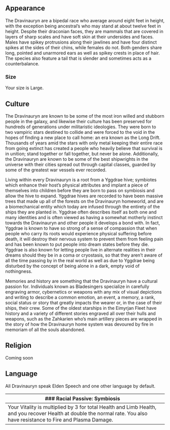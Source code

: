 ## Appearance

The Dravinauryn are a bipedal race who average around eight feet in height, with the exception being ancestral’s who may stand at about twelve feet in height. Despite their draconian faces, they are mammals that are covered in layers of sharp scales and have soft skin at their undersides and faces. Males have spikey protrusions along their jawlines and have four distinct spikes at the sides of their chins, while females do not. Both genders share long, pointed and unarmored ears as well as spikey crests in place of hair. The species also feature a tail that is slender and sometimes acts as a counterbalance.

### Size

Your size is Large.

## Culture

The Dravinauryn are known to be some of the most iron willed and stubborn people in the galaxy, and likewise their culture has been preserved for hundreds of generations under militaristic ideologies. They were born to two vampiric stars destined to collide and were forced to the void in the hopes of finding a new place to call home: an era known as the Long Drift. Thousands of years amid the stars with only metal keeping their entire race from going extinct has created a people who heavily believe that survival is in unition; stand together or fall together, but never be alone. Additionally, the Dravinauryn are known to be some of the best shipwrights in the universe with their cities spread out through capital classes, guarded by some of the greatest war vessels ever recorded.

Living within every Dravinauryn is a root from a Yggdrae hive; symbiotes which enhance their host’s physical attributes and implant a piece of themselves into children before they are born to pass on symbiosis and allow the hive to expand. Yggdrae hives are recorded to have been massive trees that made up all of the forests on the Dravinauryn homeworld, and are a biomechanical entity which today are infused through the entirety of the ships they are planted in. Yggdrae often describes itself as both one and many identities and is often viewed as having a somewhat motherly instinct towards the Dravinauryn and other people it develops a bond with. In fact, Yggdrae is known to have so strong of a sense of compassion that when people who carry its roots would experience physical suffering before death, it will destroy their nervous system to prevent them from feeling pain and has been known to put people into dream states before they die. Yggdrae is also known for letting people live in alternate realities in their dreams should they be in a coma or cryostasis, so that they aren’t aware of all the time passing by in the real world as well as due to Yggdrae being disturbed by the concept of being alone in a dark, empty void of nothingness.

Memories and history are something that the Dravinauryn have a cultural passion for. Individuals known as Bladesingers specialize in carefully engraving armor, cybernetics or weapons with any mix of visual depictions and writing to describe a common emotion, an event, a memory, a rank, social status or story that greatly impacts the wearer or, in the case of their ships, their crew. Some of the oldest starships in the Eimyrjan Fleet have history and a variety of different stories engraved all over their hulls and weapons, such as the Zahkarien who’s main artillery pieces are wrapped in the story of how the Dravinauryn home system was devoured by fire in memoriam of all the souls abandoned.

## Religion

Coming soon

## Language

All Dravinauryn speak Elden Speech and one other language by default.

|### **Racial Passive: Symbiosis**|   |
|---|---|
|Your Vitality is multiplied by 3 for total Health and Limb Health, and you recover Health at double the normal rate. You also have resistance to Fire and Plasma Damage.|   |